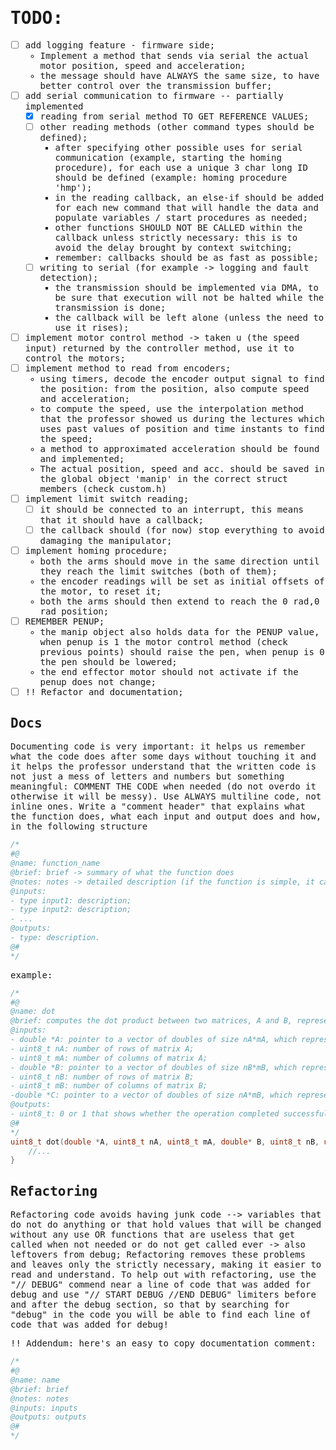 <style>
    *{
        font-family: 'Fira Code', monospace;
    } 
</style>

# TODO:
* [ ] add logging feature - firmware side;
  * Implement a method that sends via serial the actual motor position, speed and acceleration;
  * the message should have ALWAYS the same size, to have better control over the transmission buffer;
* [ ] add serial communication to firmware -- partially implemented
  * [x] reading from serial method TO GET REFERENCE VALUES;
  * [ ] other reading methods (other command types should be defined);
    * after specifying other possible uses for serial communication (example, starting the homing procedure), for each use a unique 3 char long ID should be defined (example: homing procedure 'hmp');
    * in the reading callback, an else-if should be added for each new command that will handle the data and populate variables / start procedures as needed;
    * other functions SHOULD NOT BE CALLED within the callback unless strictly necessary: this is to avoid the delay brought by context switching;
    * remember: callbacks should be as fast as possible;
  * [ ] writing to serial (for example -> logging and fault detection);
    * the transmission should be implemented via DMA, to be sure that execution will not be halted while the transmission is done;
    * the callback will be left alone (unless the need to use it rises);
* [ ] implement motor control method -> taken u (the speed input) returned by the controller method, use it to control the motors;
* [ ] implement method to read from encoders;
  * using timers, decode the encoder output signal to find the position: from the position, also compute speed and acceleration;
  * to compute the speed, use the interpolation method that the professor showed us during the lectures which uses past values of position and time instants to find the speed;
  * a method to approximated acceleration should be found and implemented;
  * The actual position, speed and acc. should be saved in the global object 'manip' in the correct struct members (check custom.h)
* [ ] implement limit switch reading;
  * [ ] it should be connected to an interrupt, this means that it should have a callback;
  * [ ] the callback should (for now) stop everything to avoid damaging the manipulator;
* [ ] implement homing procedure;
  * both the arms should move in the same direction until they reach the limit switches (both of them);
  * the encoder readings will be set as initial offsets of the motor, to reset it;
  * both the arms should then extend to reach the 0 rad,0 rad position; 
* [ ] REMEMBER PENUP;
  * the manip object also holds data for the PENUP value, when penup is 1 the motor control method (check previous points) should raise the pen, when penup is 0 the pen should be lowered;
  * the end effector motor should not activate if the penup does not change;
* [ ] !! Refactor and documentation;

## Docs
Documenting code is very important: it helps us remember what the code does after some days without touching it and it helps the professor understand that the written code is not just a mess of letters and numbers but something meaningful: COMMENT THE CODE when needed (do not overdo it otherwise it will be messy). Use ALWAYS multiline code, not inline ones. Write a "comment header" that explains what the function does, what each input and output does and how, in the following structure

```c
/*
#@
@name: function_name
@brief: brief -> summary of what the function does
@notes: notes -> detailed description (if the function is simple, it can be completely omitted)
@inputs: 
- type input1: description;
- type input2: description;
- ...
@outputs: 
- type: description.
@#
*/
```

example:
```c
/*
#@
@name: dot
@brief: computes the dot product between two matrices, A and B, represented in vector form;
@inputs: 
- double *A: pointer to a vector of doubles of size nA*mA, which represents the first nAxmA matrix;
- uint8_t nA: number of rows of matrix A;
- uint8_t mA: number of columns of matrix A;
- double *B: pointer to a vector of doubles of size nB*mB, which represents the second nBxmB matrix;
- uint8_t nB: number of rows of matrix B;
- uint8_t mB: number of columns of matrix B;
-double *C: pointer to a vector of doubles of size nA*mB, which represents the resulting nAxmB matrix -> if the operation cannot be done, it will be NULL;
@outputs: 
- uint8_t: 0 or 1 that shows whether the operation completed successfully or not.
@#
*/
uint8_t dot(double *A, uint8_t nA, uint8_t mA, double* B, uint8_t nB, uint8_t mB, double* C){
    //...
}
```

## Refactoring
Refactoring code avoids having junk code --> variables that do not do anything or that hold values that will be changed without any use OR functions that are useless that get called when not needed or do not get called ever -> also leftovers from debug;
Refactoring removes these problems and leaves only the strictly necessary, making it easier to read and understand.
To help out with refactoring, use the "// DEBUG" commend near a line of code that was added for debug and use "// START DEBUG //END DEBUG" limiters before and after the debug section, so that by searching for "debug" in the code you will be able to find each line of code that was added for debug! 



!! Addendum: here's an easy to copy documentation comment:
```c
/*
#@
@name: name
@brief: brief
@notes: notes
@inputs: inputs
@outputs: outputs
@#
*/
```